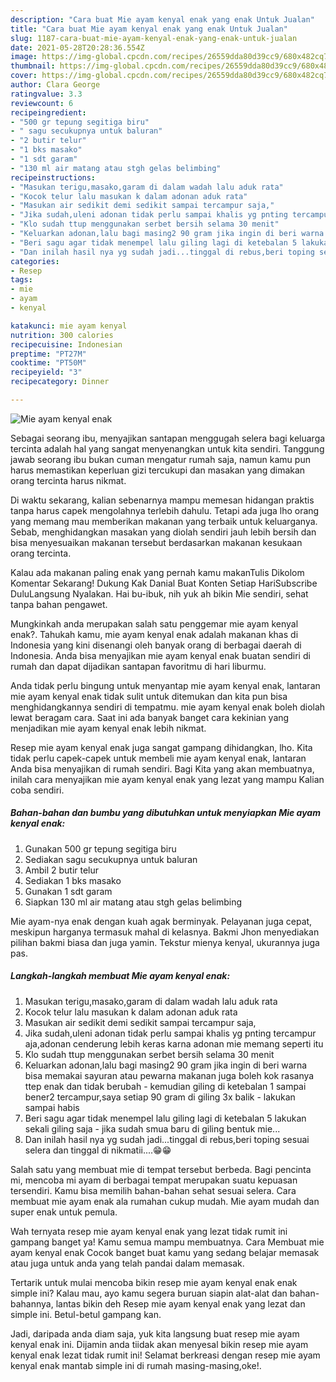 ```yaml
---
description: "Cara buat Mie ayam kenyal enak yang enak Untuk Jualan"
title: "Cara buat Mie ayam kenyal enak yang enak Untuk Jualan"
slug: 1187-cara-buat-mie-ayam-kenyal-enak-yang-enak-untuk-jualan
date: 2021-05-28T20:28:36.554Z
image: https://img-global.cpcdn.com/recipes/26559dda80d39cc9/680x482cq70/mie-ayam-kenyal-enak-foto-resep-utama.jpg
thumbnail: https://img-global.cpcdn.com/recipes/26559dda80d39cc9/680x482cq70/mie-ayam-kenyal-enak-foto-resep-utama.jpg
cover: https://img-global.cpcdn.com/recipes/26559dda80d39cc9/680x482cq70/mie-ayam-kenyal-enak-foto-resep-utama.jpg
author: Clara George
ratingvalue: 3.3
reviewcount: 6
recipeingredient:
- "500 gr tepung segitiga biru"
- " sagu secukupnya untuk baluran"
- "2 butir telur"
- "1 bks masako"
- "1 sdt garam"
- "130 ml air matang atau stgh gelas belimbing"
recipeinstructions:
- "Masukan terigu,masako,garam di dalam wadah lalu aduk rata"
- "Kocok telur lalu masukan k dalam adonan aduk rata"
- "Masukan air sedikit demi sedikit sampai tercampur saja,"
- "Jika sudah,uleni adonan tidak perlu sampai khalis yg pnting tercampur aja,adonan cenderung lebih keras karna adonan mie memang seperti itu"
- "Klo sudah ttup menggunakan serbet bersih selama 30 menit"
- "Keluarkan adonan,lalu bagi masing2 90 gram jika ingin di beri warna bisa memakai sayuran atau pewarna makanan juga boleh kok rasanya ttep enak dan tidak berubah  kemudian giling di ketebalan 1 sampai bener2 tercampur,saya setiap 90 gram di giling 3x balik lakukan sampai habis"
- "Beri sagu agar tidak menempel lalu giling lagi di ketebalan 5 lakukan sekali giling saja jika sudah smua baru di giling bentuk mie..."
- "Dan inilah hasil nya yg sudah jadi...tinggal di rebus,beri toping sesuai selera dan tinggal di nikmatii....😁😁"
categories:
- Resep
tags:
- mie
- ayam
- kenyal

katakunci: mie ayam kenyal 
nutrition: 300 calories
recipecuisine: Indonesian
preptime: "PT27M"
cooktime: "PT50M"
recipeyield: "3"
recipecategory: Dinner

---
```



![Mie ayam kenyal enak](https://img-global.cpcdn.com/recipes/26559dda80d39cc9/680x482cq70/mie-ayam-kenyal-enak-foto-resep-utama.jpg)

Sebagai seorang ibu, menyajikan santapan menggugah selera bagi keluarga tercinta adalah hal yang sangat menyenangkan untuk kita sendiri. Tanggung jawab seorang ibu bukan cuman mengatur rumah saja, namun kamu pun harus memastikan keperluan gizi tercukupi dan masakan yang dimakan orang tercinta harus nikmat.

Di waktu  sekarang, kalian sebenarnya mampu memesan hidangan praktis tanpa harus capek mengolahnya terlebih dahulu. Tetapi ada juga lho orang yang memang mau memberikan makanan yang terbaik untuk keluarganya. Sebab, menghidangkan masakan yang diolah sendiri jauh lebih bersih dan bisa menyesuaikan makanan tersebut berdasarkan makanan kesukaan orang tercinta. 

Kalau ada makanan paling enak yang pernah kamu makanTulis Dikolom Komentar Sekarang! Dukung Kak Danial Buat Konten Setiap HariSubscribe DuluLangsung Nyalakan. Hai bu-ibuk, nih yuk ah bikin Mie sendiri, sehat tanpa bahan pengawet.

Mungkinkah anda merupakan salah satu penggemar mie ayam kenyal enak?. Tahukah kamu, mie ayam kenyal enak adalah makanan khas di Indonesia yang kini disenangi oleh banyak orang di berbagai daerah di Indonesia. Anda bisa menyajikan mie ayam kenyal enak buatan sendiri di rumah dan dapat dijadikan santapan favoritmu di hari liburmu.

Anda tidak perlu bingung untuk menyantap mie ayam kenyal enak, lantaran mie ayam kenyal enak tidak sulit untuk ditemukan dan kita pun bisa menghidangkannya sendiri di tempatmu. mie ayam kenyal enak boleh diolah lewat beragam cara. Saat ini ada banyak banget cara kekinian yang menjadikan mie ayam kenyal enak lebih nikmat.

Resep mie ayam kenyal enak juga sangat gampang dihidangkan, lho. Kita tidak perlu capek-capek untuk membeli mie ayam kenyal enak, lantaran Anda bisa menyajikan di rumah sendiri. Bagi Kita yang akan membuatnya, inilah cara menyajikan mie ayam kenyal enak yang lezat yang mampu Kalian coba sendiri.

<!--inarticleads1-->

##### Bahan-bahan dan bumbu yang dibutuhkan untuk menyiapkan Mie ayam kenyal enak:

1. Gunakan 500 gr tepung segitiga biru
1. Sediakan  sagu secukupnya untuk baluran
1. Ambil 2 butir telur
1. Sediakan 1 bks masako
1. Gunakan 1 sdt garam
1. Siapkan 130 ml air matang atau stgh gelas belimbing


Mie ayam-nya enak dengan kuah agak berminyak. Pelayanan juga cepat, meskipun harganya termasuk mahal di kelasnya. Bakmi Jhon menyediakan pilihan bakmi biasa dan juga yamin. Tekstur mienya kenyal, ukurannya juga pas. 

<!--inarticleads2-->

##### Langkah-langkah membuat Mie ayam kenyal enak:

1. Masukan terigu,masako,garam di dalam wadah lalu aduk rata
1. Kocok telur lalu masukan k dalam adonan aduk rata
1. Masukan air sedikit demi sedikit sampai tercampur saja,
1. Jika sudah,uleni adonan tidak perlu sampai khalis yg pnting tercampur aja,adonan cenderung lebih keras karna adonan mie memang seperti itu
1. Klo sudah ttup menggunakan serbet bersih selama 30 menit
1. Keluarkan adonan,lalu bagi masing2 90 gram jika ingin di beri warna bisa memakai sayuran atau pewarna makanan juga boleh kok rasanya ttep enak dan tidak berubah -  kemudian giling di ketebalan 1 sampai bener2 tercampur,saya setiap 90 gram di giling 3x balik - lakukan sampai habis
1. Beri sagu agar tidak menempel lalu giling lagi di ketebalan 5 lakukan sekali giling saja - jika sudah smua baru di giling bentuk mie...
1. Dan inilah hasil nya yg sudah jadi...tinggal di rebus,beri toping sesuai selera dan tinggal di nikmatii....😁😁


Salah satu yang membuat mie di tempat tersebut berbeda. Bagi pencinta mi, mencoba mi ayam di berbagai tempat merupakan suatu kepuasan tersendiri. Kamu bisa memilih bahan-bahan sehat sesuai selera. Cara membuat mie ayam enak ala rumahan cukup mudah. Mie ayam mudah dan super enak untuk pemula. 

Wah ternyata resep mie ayam kenyal enak yang lezat tidak rumit ini gampang banget ya! Kamu semua mampu membuatnya. Cara Membuat mie ayam kenyal enak Cocok banget buat kamu yang sedang belajar memasak atau juga untuk anda yang telah pandai dalam memasak.

Tertarik untuk mulai mencoba bikin resep mie ayam kenyal enak enak simple ini? Kalau mau, ayo kamu segera buruan siapin alat-alat dan bahan-bahannya, lantas bikin deh Resep mie ayam kenyal enak yang lezat dan simple ini. Betul-betul gampang kan. 

Jadi, daripada anda diam saja, yuk kita langsung buat resep mie ayam kenyal enak ini. Dijamin anda tiidak akan menyesal bikin resep mie ayam kenyal enak lezat tidak rumit ini! Selamat berkreasi dengan resep mie ayam kenyal enak mantab simple ini di rumah masing-masing,oke!.

